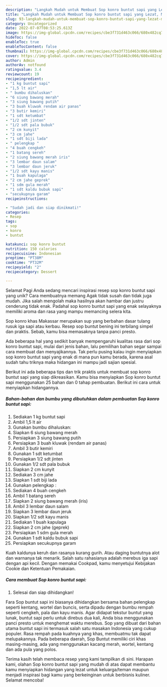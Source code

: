```yaml
---
description: "Langkah Mudah untuk Membuat Sop konro buntut sapi yang Lezat, Mengugah Selera"
title: "Langkah Mudah untuk Membuat Sop konro buntut sapi yang Lezat, Mengugah Selera"
slug: 93-langkah-mudah-untuk-membuat-sop-konro-buntut-sapi-yang-lezat-mengugah-selera
category: Uncategorized
date: 2022-07-07T08:53:25.613Z
image: https://img-global.cpcdn.com/recipes/cbe3f731d463c066/680x482cq70/sop-konro-buntut-sapi-foto-resep-utama.jpg
hideToc: false
enableToc: true
enableTocContent: false
thumbnail: https://img-global.cpcdn.com/recipes/cbe3f731d463c066/680x482cq70/sop-konro-buntut-sapi-foto-resep-utama.jpg
cover: https://img-global.cpcdn.com/recipes/cbe3f731d463c066/680x482cq70/sop-konro-buntut-sapi-foto-resep-utama.jpg
author: Admin
authorAv: notfound
ratingvalue: 3.4
reviewcount: 19
recipeingredient:
- "1 kg buntut sapi"
- "1,5 lt air"
- " bumbu dihaluskan"
- "6 siung bawang merah"
- "3 siung bawang putih"
- "3 buah kluwak rendam air panas"
- "3 butir kemiri"
- "1 sdt ketumbat"
- "1/2 sdt jinten"
- "1/2 sdt pala bubuk"
- "2 cm kunyit"
- "3 cm jahe"
- "1 sdt biji lada"
- " pelengkap "
- "4 buah cengkeh"
- "1 batang sereh"
- "2 siung bawang merah iris"
- "3 lembar daun salam"
- "3 lembar daun jeruk"
- "1/2 sdt kayu manis"
- "1 buah kapulaga"
- "2 cm jahe geprek"
- "1 sdm gula merah"
- "1 sdt kaldu bubuk sapi"
- "secukupnya garam"
recipeinstructions:

- "Sudah jadi dan siap dinikmati!"
categories:
- Resep
tags:
- sop
- konro
- buntut

katakunci: sop konro buntut 
nutrition: 150 calories
recipecuisine: Indonesian
preptime: "PT38M"
cooktime: "PT32M"
recipeyield: "2"
recipecategory: Dessert

---
```



Selamat Pagi Anda sedang mencari inspirasi resep sop konro buntut sapi yang unik? Cara membuatnya memang Agak tidak susah dan tidak juga mudah. Jika salah mengolah maka hasilnya akan hambar dan justru cenderung tidak enak. Padahal sop konro buntut sapi yang enak selayaknya memiliki aroma dan rasa yang mampu memancing selera kita.


Sop konro khas Makassar merupakan sup yang berbahan dasar tulang rusuk iga sapi atau kerbau. Resep sop buntut bening ini terbilang simpel dan praktis. Sebab, kamu bisa memasaknya tanpa panci presto.

Ada beberapa hal yang sedikit banyak mempengaruhi kualitas rasa dari sop konro buntut sapi, mulai dari jenis bahan, lalu pemilihan bahan segar sampai cara membuat dan menyajikannya. Tak perlu pusing kalau ingin menyiapkan sop konro buntut sapi yang enak di mana pun kamu berada, karena asal sudah tahu triknya maka hidangan ini mampu jadi sajian spesial.


Berikut ini ada beberapa tips dan trik praktis untuk membuat sop konro buntut sapi yang siap dikreasikan. Kamu bisa menyiapkan Sop konro buntut sapi menggunakan 25 bahan dan 0 tahap pembuatan. Berikut ini cara untuk menyiapkan hidangannya.

<!--inarticleads1-->

##### Bahan-bahan dan bumbu yang dibutuhkan dalam pembuatan Sop konro buntut sapi:

1. Sediakan 1 kg buntut sapi
1. Ambil 1,5 lt air
1. Gunakan  bumbu dihaluskan:
1. Siapkan 6 siung bawang merah
1. Persiapkan 3 siung bawang putih
1. Persiapkan 3 buah kluwak (rendam air panas)
1. Ambil 3 butir kemiri
1. Gunakan 1 sdt ketumbat
1. Persiapkan 1/2 sdt jinten
1. Gunakan 1/2 sdt pala bubuk
1. Siapkan 2 cm kunyit
1. Sediakan 3 cm jahe
1. Siapkan 1 sdt biji lada
1. Gunakan  pelengkap :
1. Sediakan 4 buah cengkeh
1. Ambil 1 batang sereh
1. Siapkan 2 siung bawang merah (iris)
1. Ambil 3 lembar daun salam
1. Siapkan 3 lembar daun jeruk
1. Siapkan 1/2 sdt kayu manis
1. Sediakan 1 buah kapulaga
1. Siapkan 2 cm jahe (geprek)
1. Persiapkan 1 sdm gula merah
1. Gunakan 1 sdt kaldu bubuk sapi
1. Persiapkan secukupnya garam


Kuah kaldunya keruh dan rasanya kurang gurih. Atau daging buntutnya alot dan warnanya tak menarik. Salah satu rahasianya adalah merebus iga sapi dengan api kecil. Dengan memakai Cookpad, kamu menyetujui Kebijakan Cookie dan Ketentuan Pemakaian. 

<!--inarticleads2-->

##### Cara membuat Sop konro buntut sapi:


1. Selesai dan siap dihidangkan!

Fara Sop buntut sapi ini biasanya dihidangkan bersama bahan pelengkap seperti kentang, wortel dan buncis, serta dipadu dengan bumbu rempah seperti cengkeh, pala dan kayu manis. Agar didapat tekstur buntut yang lunak, buntut sapi perlu untuk direbus dua kali, Anda bisa menggunakan panci presto untuk menghemat waktu merebus. Sop yang dibuat dari bahan utama buntut sapi ini termasuk salah satu masakan Indonesia yang cukup populer. Rasa rempah pada kuahnya yang khas, membuatmu tak dapat melupakannya. Pada beberapa daerah, Sop Buntut memiliki ciri khas masing-masing, ada yang menggunakan kacang merah, wortel, kentang dan ada pula yang polos. 

Terima kasih telah membaca resep yang kami tampilkan di sini. Harapan kami, olahan Sop konro buntut sapi yang mudah di atas dapat membantu kamu menyiapkan hidangan yang lezat untuk keluarga/teman maupun menjadi inspirasi bagi kamu yang berkeinginan untuk berbisnis kuliner. Selamat mencoba!

